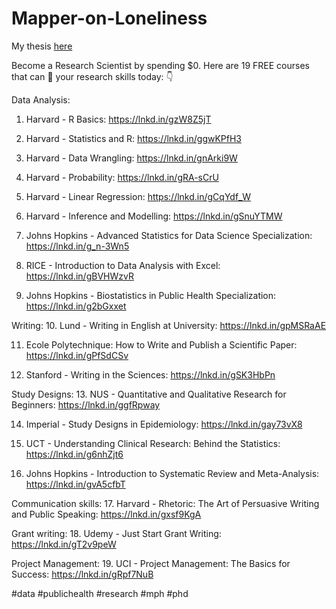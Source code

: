 # Mapper-on-Loneliness

My thesis [here](https://tspace.library.utoronto.ca/handle/1807/126591)

Become a Research Scientist by spending $0. Here are 19 FREE courses that can 🚀 your research skills today: 👇

Data Analysis:
1. Harvard - R Basics: https://lnkd.in/gzW8Z5jT

2. Harvard - Statistics and R:
https://lnkd.in/ggwKPfH3

3. Harvard - Data Wrangling: https://lnkd.in/gnArki9W

4. Harvard - Probability: https://lnkd.in/gRA-sCrU

5. Harvard - Linear Regression: https://lnkd.in/gCqYdf_W

6. Harvard - Inference and Modelling: https://lnkd.in/gSnuYTMW

7. Johns Hopkins - Advanced Statistics for Data Science Specialization: https://lnkd.in/g_n-3Wn5

8. RICE - Introduction to Data Analysis with Excel: https://lnkd.in/gBVHWzvR

9. Johns Hopkins - Biostatistics in Public Health Specialization: https://lnkd.in/g2bGxxet


Writing:
10. Lund - Writing in English at University: https://lnkd.in/gpMSRaAE

11. Ecole Polytechnique: How to Write and Publish a Scientific Paper: https://lnkd.in/gPfSdCSv

12. Stanford - Writing in the Sciences: https://lnkd.in/gSK3HbPn


Study Designs:
13. NUS - Quantitative and Qualitative Research for Beginners: https://lnkd.in/ggfRpway

14. Imperial - Study Designs in Epidemiology: https://lnkd.in/gay73vX8

15. UCT - Understanding Clinical Research: Behind the Statistics: https://lnkd.in/g6nhZjt6

16. Johns Hopkins - Introduction to Systematic Review and Meta-Analysis: https://lnkd.in/gvA5cfbT


Communication skills:
17. Harvard - Rhetoric: The Art of Persuasive Writing and Public Speaking: https://lnkd.in/gxsf9KgA


Grant writing:
18. Udemy - Just Start Grant Writing: https://lnkd.in/gT2v9peW


Project Management:
19. UCI - Project Management: The Basics for Success: https://lnkd.in/gRpf7NuB


#data #publichealth #research #mph
#phd
